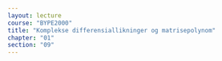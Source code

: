 ```yaml
---
layout: lecture
course: "BYPE2000"
title: "Komplekse differensiallikninger og matrisepolynom"
chapter: "01"
section: "09"
---
```

